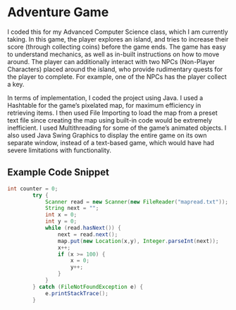 # Adventure Game

I coded this for my Advanced Computer Science class, which I am currently taking. In this game, the player explores an island, and tries to increase their score (through collecting coins) before the game ends. The game has easy to understand mechanics, as well as in-built instructions on how to move around. The player can additionally interact with two NPCs (Non-Player Characters) placed around the island, who provide rudimentary quests for the player to complete. For example, one of the NPCs has the player collect a key.

In terms of implementation, I coded the project using Java. I used a Hashtable for the game’s pixelated map, for maximum efficiency in retrieving items. I then used File Importing to load the map from a preset text file since creating the map using built-in code would be extremely inefficient. I used Multithreading for some of the game’s animated objects. I also used Java Swing Graphics to display the entire game on its own separate window, instead of a text-based game, which would have had severe limitations with functionality. 

## Example Code Snippet

```java
int counter = 0;
        try {
            Scanner read = new Scanner(new FileReader("mapread.txt"));
            String next = ""; 
            int x = 0;
            int y = 0;
            while (read.hasNext()) {
                next = read.next();
                map.put(new Location(x,y), Integer.parseInt(next));
                x++;
                if (x >= 100) {
                    x = 0;
                    y++;
                }
            }
        } catch (FileNotFoundException e) {
            e.printStackTrace();
        }
```

